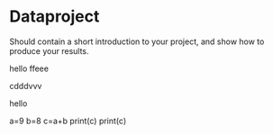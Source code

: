 # Dataproject

Should contain a short introduction to your project, and show how to produce your results.

hello ffeee

cdddvvv

hello

a=9
b=8
c=a+b 
print(c)
print(c)